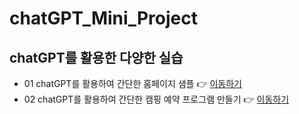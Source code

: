 # chatGPT_Mini_Project

## chatGPT를 활용한 다양한 실습
- 01 chatGPT를 활용하여 간단한 홈페이지 샘플 👉 [이동하기](https://jungddaseul.github.io/chatGPT_Mini_Project/mypage_web/mypage.html)
- 02 chatGPT를 활용하여 간단한 캠핑 예약 프로그램 만들기 👉 [이동하기](https://github.com/Jungddaseul/chatGPT_Mini_Project/tree/main/python_programming)
